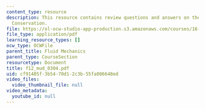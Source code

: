 ```yaml
---
content_type: resource
description: This resource contains review questions and answers on the topic of Energy
  Conservation.
file: https://ol-ocw-studio-app-production.s3.amazonaws.com/courses/16-01-unified-engineering-i-ii-iii-iv-fall-2005-spring-2006/cf91485f3b5470d12c3b55fa006648ed_f12_mud_0304.pdf
file_type: application/pdf
learning_resource_types: []
ocw_type: OCWFile
parent_title: Fluid Mechanics
parent_type: CourseSection
resourcetype: Document
title: f12_mud_0304.pdf
uid: cf91485f-3b54-70d1-2c3b-55fa006648ed
video_files:
  video_thumbnail_file: null
video_metadata:
  youtube_id: null
---
```

